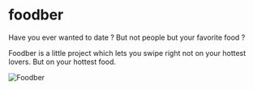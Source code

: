 # foodber

Have you ever wanted to date ? But not people but your favorite food ?

Foodber is a little project which lets you swipe right not on your hottest lovers. But on your hottest food.

![Foodber](./foodber.gif)
